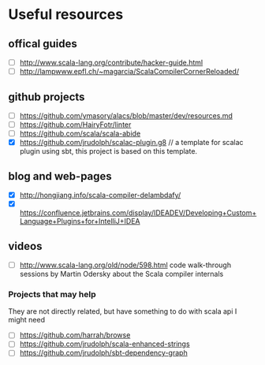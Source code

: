 # Useful resources

## offical guides

- [ ] http://www.scala-lang.org/contribute/hacker-guide.html
- [ ] http://lampwww.epfl.ch/~magarcia/ScalaCompilerCornerReloaded/

## github projects

- [ ] https://github.com/ymasory/alacs/blob/master/dev/resources.md
- [ ] https://github.com/HairyFotr/linter
- [ ] https://github.com/scala/scala-abide
- [x] https://github.com/jrudolph/scalac-plugin.g8  // a template for scalac plugin using sbt, this project is based on this template.

## blog and web-pages

- [x] http://hongjiang.info/scala-compiler-delambdafy/
- [x] https://confluence.jetbrains.com/display/IDEADEV/Developing+Custom+Language+Plugins+for+IntelliJ+IDEA

## videos

- [ ] http://www.scala-lang.org/old/node/598.html    code walk-through sessions by Martin Odersky about the Scala compiler internals

### Projects that may help

They are not directly related, but have something to do with scala api I might need

- [ ] https://github.com/harrah/browse
- [ ] https://github.com/jrudolph/scala-enhanced-strings
- [ ] https://github.com/jrudolph/sbt-dependency-graph